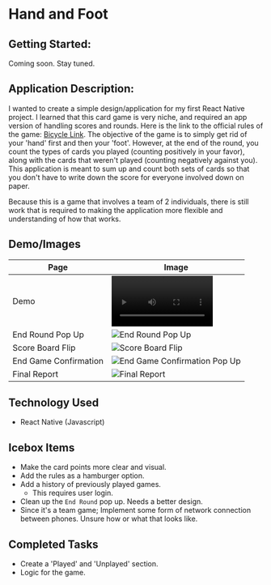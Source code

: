 # Hand and Foot

## Getting Started:
Coming soon. Stay tuned.

## Application Description:
I wanted to create a simple design/application for my first React Native project. I learned that this card game is very niche, and required an app version of handling scores and rounds. Here is the link to the official rules of the game: [Bicycle Link](https://bicyclecards.com/how-to-play/hand-and-foot). The objective of the game is to simply get rid of your 'hand' first and then your 'foot'. However, at the end of the round, you count the types of cards you played (counting positively in your favor), along with the cards that weren't played (counting negatively against you). This application is meant to sum up and count both sets of cards so that you don't have to write down the score for everyone involved down on paper. 

Because this is a game that involves a team of 2 individuals, there is still work that is required to making the application more flexible and understanding of how that works. 

## Demo/Images

| Page | Image |
| ---- | ----- |
| Demo | <video controls src="https://i.imgur.com/NVsiE0R.mp4" title="https://i.imgur.com/NVsiE0R.mp4" width="200"></video> |
| End Round Pop Up| ![End Round Pop Up](https://i.imgur.com/gexEw6B.jpg)
| Score Board Flip | ![Score Board Flip](https://i.imgur.com/NmyAx6i.jpg)
| End Game Confirmation | ![End Game Confirmation Pop Up](https://i.imgur.com/7lqtFHk.jpg)
| Final Report | ![Final Report](https://i.imgur.com/WIHb9DL.jpg)

## Technology Used
- React Native (Javascript)

## Icebox Items
- Make the card points more clear and visual.
- Add the rules as a hamburger option.
- Add a history of previously played games.
   - This requires user login.
- Clean up the `End Round` pop up. Needs a better design.
- Since it's a team game; Implement some form of network connection between phones. Unsure how or what that looks like. 

## Completed Tasks
- Create a 'Played' and 'Unplayed' section.
- Logic for the game.